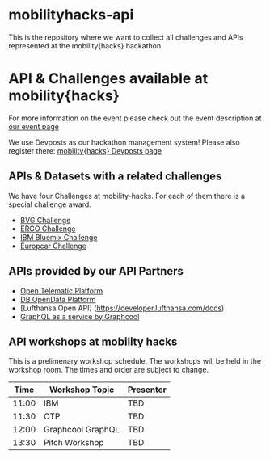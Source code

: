 # mobilityhacks-api
This is the repository where we want to collect all challenges and APIs represented at the mobility{hacks} hackathon

# API & Challenges available at mobility{hacks}

For more information on the event please check out the event description at [our event page](http://www.mobility-hacks.de)

We use Devposts as our hackathon management system! Please also register there: [mobility{hacks} Devposts page](http://mobility-hacks.devpost.com/)

## APIs & Datasets with a related challenges
We have four Challenges at mobility-hacks. For each of them there is a special challenge award.

* [BVG Challenge](https://github.com/hackerstolz/mobilityhacks-api/tree/master/bvg)
* [ERGO Challenge](https://github.com/hackerstolz/mobilityhacks-api/tree/master/ergo/)
* [IBM Bluemix Challenge](https://github.com/hackerstolz/mobilityhacks-api/tree/master/ibm-bluemix/)
* [Europcar Challenge](https://github.com/hackerstolz/mobilityhacks-api/tree/master/europcar)


## APIs provided by our API Partners

* [Open Telematic Platform](https://github.com/hackerstolz/mobilityhacks-api/tree/master/otp/)
* [DB OpenData Platform](http://data.deutschebahn.com/)
* [Lufthansa Open API] (https://developer.lufthansa.com/docs)
* [GraphQL as a service by Graphcool](https://github.com/hackerstolz/mobilityhacks-api/tree/master/graphcool)

## API workshops at mobility hacks

This is a prelimenary workshop schedule. The workshops will be held in the workshop room. The times and order are subject to change.

| Time     | Workshop Topic    | Presenter |
| -------- | ----------------- | --------- |
| 11:00    | IBM               | TBD       |
| 11:30    | OTP               | TBD       |
| 12:00    | Graphcool GraphQL | TBD       |
| 13:30    | Pitch Workshop    | TBD       |
